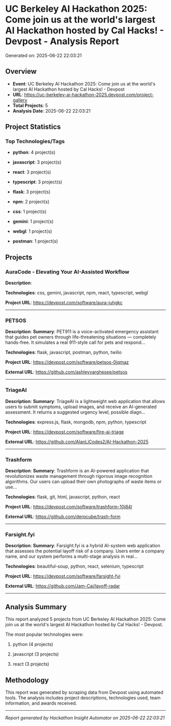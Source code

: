 # UC Berkeley AI Hackathon 2025: Come join us at the world's largest AI Hackathon hosted by Cal Hacks! - Devpost - Analysis Report

Generated on: 2025-06-22 22:03:21

## Overview

- **Event**: UC Berkeley AI Hackathon 2025: Come join us at the world's largest AI Hackathon hosted by Cal Hacks! - Devpost
- **URL**: https://uc-berkeley-ai-hackathon-2025.devpost.com/project-gallery
- **Total Projects**: 5
- **Analysis Date**: 2025-06-22 22:03:21



## Project Statistics

### Top Technologies/Tags

- **python**: 4 project(s)

- **javascript**: 3 project(s)

- **react**: 3 project(s)

- **typescript**: 3 project(s)

- **flask**: 3 project(s)

- **npm**: 2 project(s)

- **css**: 1 project(s)

- **gemini**: 1 project(s)

- **webgl**: 1 project(s)

- **postman**: 1 project(s)




## Projects


### AuraCode - Elevating Your AI-Assisted Workflow

**Description**: 

**Technologies**: css, gemini, javascript, npm, react, typescript, webgl





**Project URL**: https://devpost.com/software/aura-iuhgkc


---


### PETSOS

**Description**: **Summary**: PET911 is a voice-activated emergency assistant that guides pet owners through life-threatening situations — completely hands-free. It simulates a real 911-style call for pets and respond...

**Technologies**: flask, javascript, postman, python, twilio





**Project URL**: https://devpost.com/software/petsos-0iqmaz

**External URL**: https://github.com/ashleyvarghesee/petsos


---


### TriageAI

**Description**: **Summary**: TriageAI is a lightweight web application that allows users to submit symptoms, upload images, and receive an AI-generated assessment. It returns a suggested urgency level, possible diagn...

**Technologies**: express.js, flask, mongodb, npm, python, typescript





**Project URL**: https://devpost.com/software/fire-ai-triage

**External URL**: https://github.com/AlanLiCodes2/AI-Hackathon-2025


---


### Trashform

**Description**: **Summary**: Trashform is an AI-powered application that revolutionizes waste management through rigorous image recognition algorithms. Our users can upload their own photographs of waste items or use...

**Technologies**: flask, git, html, javascript, python, react





**Project URL**: https://devpost.com/software/trashform-10j84l

**External URL**: https://github.com/derpcube/trash-form


---


### Farsight.fyi

**Description**: **Summary**: Farsight.fyi is a hybrid AI-system web application that assesses the potential layoff risk of a company. Users enter a company name, and our system performs a multi-stage analysis in real...

**Technologies**: beautiful-soup, python, react, selenium, typescript





**Project URL**: https://devpost.com/software/farsight-fyi

**External URL**: https://github.com/Jam-Cai/layoff-radar


---



## Analysis Summary

This report analyzed 5 projects from UC Berkeley AI Hackathon 2025: Come join us at the world's largest AI Hackathon hosted by Cal Hacks! - Devpost.


The most popular technologies were:

1. python (4 projects)

2. javascript (3 projects)

3. react (3 projects)



## Methodology

This report was generated by scraping data from Devpost using automated tools. 
The analysis includes project descriptions, technologies used, team information, and awards received.

---

*Report generated by Hackathon Insight Automator on 2025-06-22 22:03:21*